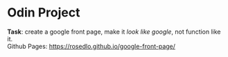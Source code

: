 # Odin Project  
**Task**: create a google front page, make it *look like google*, not function like it.  
Github Pages: https://rosedlo.github.io/google-front-page/  
